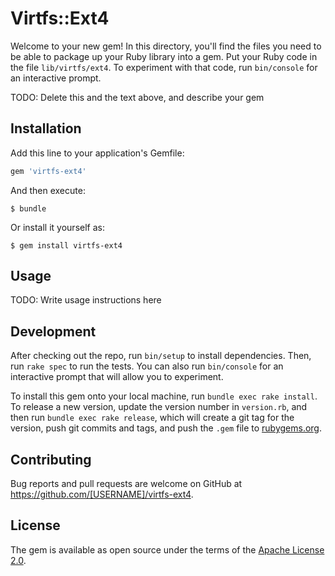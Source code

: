 # Virtfs::Ext4

Welcome to your new gem! In this directory, you'll find the files you need to be able to package up your Ruby library into a gem. Put your Ruby code in the file `lib/virtfs/ext4`. To experiment with that code, run `bin/console` for an interactive prompt.

TODO: Delete this and the text above, and describe your gem

## Installation

Add this line to your application's Gemfile:

```ruby
gem 'virtfs-ext4'
```

And then execute:

    $ bundle

Or install it yourself as:

    $ gem install virtfs-ext4

## Usage

TODO: Write usage instructions here

## Development

After checking out the repo, run `bin/setup` to install dependencies. Then, run `rake spec` to run the tests. You can also run `bin/console` for an interactive prompt that will allow you to experiment.

To install this gem onto your local machine, run `bundle exec rake install`. To release a new version, update the version number in `version.rb`, and then run `bundle exec rake release`, which will create a git tag for the version, push git commits and tags, and push the `.gem` file to [rubygems.org](https://rubygems.org).

## Contributing

Bug reports and pull requests are welcome on GitHub at https://github.com/[USERNAME]/virtfs-ext4.

## License

The gem is available as open source under the terms of the [Apache License 2.0](LICENSE.txt).

